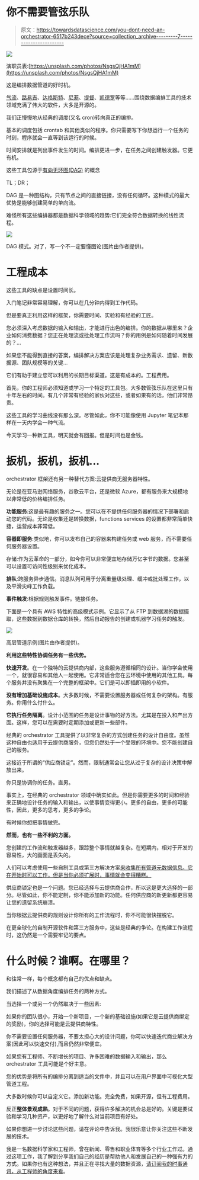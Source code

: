 # 你不需要管弦乐队

> 原文：<https://towardsdatascience.com/you-dont-need-an-orchestrator-6517b243dece?source=collection_archive---------7----------------------->

![](img/41b9404fd2bd377213fa3e494fd5c17c.png)

演职员表:[https://unsplash.com/photos/NsgsQjHA1mM](https://unsplash.com/photos/NsgsQjHA1mM)

这是编排数据管道的好时机。

[气流](https://airflow.apache.org/)、[路易吉](https://github.com/spotify/luigi)、[达格斯特](https://dagster.io/)、[尼菲](https://nifi.apache.org/)、[提督](https://www.prefect.io/)、[凯德罗](https://github.com/quantumblacklabs/kedro)等等……围绕数据编排工具的技术领域充满了伟大的软件，大多是开源的。

我们正慢慢地从经典的调度(又名 cron)转向真正的编排。

基本的调度包括 crontab 和其他类似的程序。你只需要写下你想运行一个任务的时刻，程序就会一直等到该运行的时候。

时间安排就是列出事件发生的时间。编排更进一步，在任务之间创建触发器。它更有机。

这些工具包源于[有向无环图(DAG)](https://en.wikipedia.org/wiki/Directed_acyclic_graph) 的概念

TL；DR；

DAG 是一种图结构，只有节点之间的直接链接，没有任何循环。这种模式的最大优势是能够创建简单的单向流。

难怪所有这些编排器都是数据科学领域的趋势:它们完全符合数据转换的线性流程。

![](img/39acdc8261030879646cb8aba9c3060b.png)

DAG 模式。对了，写一个不一定要懂图论(图片由作者提供)。

# 工程成本

这些工具的缺点是设置时间长。

入门笔记非常容易理解，你可以在几分钟内得到工作代码。

但是要真正利用这样的框架，你需要时间、实验和有经验的工匠。

您必须深入考虑数据的输入和输出，才能进行出色的编排。你的数据从哪里来？企业如何消费数据？您正在处理流或批处理工作流吗？你的用例是如何随着时间发展的？…

如果您不能得到直接的答案，编排解决方案应该是处理复杂业务需求、遗留、新数据源、团队规模等的关键…

它们有助于建立您可以利用的长期目标渠道。这是有成本的。工程费用。

首先，你的工程师必须知道或学习一个特定的工具包。大多数管弦乐队在这里只有十年左右的时间。有几个非常有经验的家伙对这些，或者如果有的话，他们非常昂贵。

这些工具的学习曲线没有那么深。尽管如此，你不可能像使用 Jupyter 笔记本那样在一天内学会一种气流。

今天学习一种新工具，明天就会有回报。但是时间也是金钱。

# 扳机，扳机，扳机…

orchestrator 框架还有另一种替代方案:云提供商无服务器特性。

无论是在亚马逊网络服务，谷歌云平台，还是微软 Azure，都有服务来大规模地以非常低的价格编排任务。

**功能服务**:这是最有趣的服务之一。您可以在不提供任何服务器的情况下部署和启动您的代码。无论是收集还是转换数据，functions services 的设置都非常简单快捷，运营成本非常低。

**容器即服务**:类似地，你可以发布自己的容器来构建任务或 web 服务，而不需要任何服务器设置。

存储:作为云革命的一部分，如今你可以非常便宜地存储万亿字节的数据。您甚至可以设置可访问性级别来优化成本。

**排队**:跨服务异步通信。消息队列可用于分离重量级处理、缓冲或批处理工作，以及平滑尖峰工作负载。

**事件触发**:根据规则触发事件。链接任务。

下面是一个具有 AWS 特性的高级模式示例。它显示了从 FTP 到数据湖的数据摄取，这些数据到数据仓库的转换，然后自动报告的创建或机器学习任务的触发。

![](img/749391ddffaec0fb2574e1325ea0bac8.png)

高层管道示例(图片由作者提供)。

**利用这些特性协调任务有一些优势。**

**快速开发**。在一个独特的云提供商内部，这些服务遵循相同的设计。当你学会使用一个，就很容易和其他人一起使用。它非常适合您在云环境中使用的其他工具。每个服务并没有聚集在一个完整的框架中。它们是可以即插即用的小软件。

**没有增加基础设施成本**。大多数时候，不需要设置服务器或任何复杂的架构。有服务。你用什么付什么。

**它执行任务隔离**。设计小范围的任务是设计事物的好方法。尤其是在投入和产出方面。这样，您可以在需要时定期添加或更新一些部件。

经典的 orchestrator 工具提供了以非常复杂的方式创建任务的设计自由度。虽然这种自由也适用于云提供商服务，但您仍然处于一个受限的环境中。您不能创建自己的服务。

这接近于所谓的“供应商锁定”。然而，限制通常会让您从过于复杂的设计决策中解放出来。

你只是协调你的任务。直男。

事实上，在经典的 orchestrator 领域中确实如此。但是你需要更多的时间和经验来正确地设计任务的输入和输出，以使事情变得更小。更多的自由，更多的可能性，因此，更多的思考，更多的争论。

有时候你想把事情做完。

**然而，也有一些不利的方面。**

您创建的工作流和触发器越多，跟踪整个事情就越复杂。在短期内，相对于开发的容易性，大的画面是丢失的。

人们可以考虑使用一些自制工具或第三方解决方案[来收集所有管道元数据信息。它在开始时可以工作，但是当你必须扩展时，事情就会变得糟糕。](https://www.cloudockit.com/)

供应商锁定也是一个问题。您已经选择与云提供商合作，所以这是更大选择的一部分。尽管如此，你不能定制，你不能添加新的功能。任何供应商的新更新都更容易让您的遗留系统崩溃。

当你根据云提供商的规则设计你所有的工作流程时，你不可能很快摆脱它。

在更全球化的自制开源软件和第三方服务中，这些是经典的争论。在构建工作流程时，这仍然是一个需要牢记的要点。

# 什么时候？谁啊。在哪里？

和往常一样，每个概念都有自己的优点和缺点。

我们描述了从数据角度编排任务的两种方式。

当选择一个或另一个仍然取决于一些因素:

如果你的团队很小，开始一个新项目，一个新的基础设施(如果它是云提供商绑定的奖励)，你的选择可能是云提供商特性。

你不需要设置任何服务器，不要太担心大的设计问题，你可以快速迭代商业解决方案(因此可以快速交付),而且仍然非常便宜。

如果您有工程师、不断增长的项目、许多困难的数据输入和输出，那么 orchestrator 工具可能是个好主意。

您的优势是将所有的编排分离到适当的文件中，并且可以在用户界面中可视化大型管道工程。

大多数时候你可以自定义它。添加新功能。完全免费，如果开源，但有工程费用。

反正**整体景观成熟**。对于不同的问题，获得许多解决的机会总是好的。关键是要试验和学习几种资产，以更好地了解什么对当前项目有好处。

如果你想进一步讨论这些问题，请在评论中告诉我。我很乐意让你关注这些不断发展的技术。

我是一名数据科学家和工程师，曾在新闻、零售和职业体育等多个行业工作过。通过这项工作，我了解到分享我们自己的经历是帮助他人和发展自己的一种强有力的方式。如果你也有这种想法，并且正在寻找大量的数据资源，[请订阅我的时事通讯，从工程师的角度来看](https://fromanengineersight.substack.com/)。